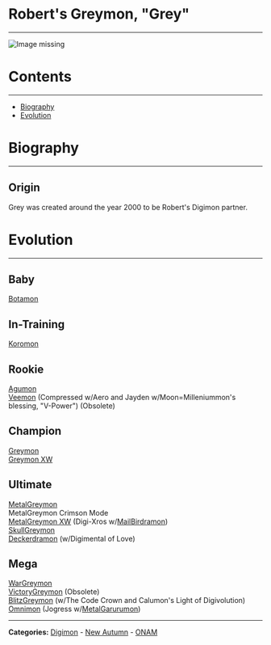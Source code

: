 # Robert's Greymon, "Grey"
-----
![Image missing]({{site.baseurl}}/wiki/resources/Greymon.png)

# Contents
-----

- [Biography](#biography)
- [Evolution](#evolution)

# Biography
-----

## Origin
Grey was created around the year 2000 to be Robert's Digimon partner.

# Evolution
-----

## Baby  
[Botamon](http://www.wikimon.net/botamon)

## In-Training  
[Koromon](http://www.wikimon.net/koromon)

## Rookie
[Agumon](http://www.wikimon.net/Agumon)  
[Veemon](http://www.wikimon.net/veemon) (Compressed w/Aero and Jayden w/Moon=Milleniummon's blessing, "V-Power") (Obsolete)

## Champion
[Greymon](http://www.wikimon.net/greymon)  
[Greymon XW](https://wikimon.net/Greymon_(2010_Anime_Version))  

## Ultimate
[MetalGreymon](http://www.wikimon.net/garudamon)  
MetalGreymon Crimson Mode  
[MetalGreymon XW](https://wikimon.net/Metal_Greymon_(2010_Anime_Version)) (Digi-Xros w/[MailBirdramon](https://wikimon.net/MailBirdramon))  
[SkullGreymon](http://www.wikimon.net/SkullGreymon)  
[Deckerdramon](http://www.wikimon.net/Deckerdramon) (w/Digimental of Love)

## Mega
[WarGreymon](http://www.wikimon.net/WarGreymon)  
[VictoryGreymon](http://www.wikimon.net/VictoryGreymon) (Obsolete)  
[BlitzGreymon](http://www.wikimon.net/Blitz_Greymon) (w/The Code Crown and Calumon's Light of Digivolution)  
[Omnimon](http://www.wikimon.net/Omegamon) (Jogress w/[MetalGarurumon](http://www.wikimon.net/Metal_Garurumon))

-----

**Categories:** [Digimon](../categories/Digimon) - [New Autumn](../categories/New_Autumn) - [ONAM](../categories/ONAM)
